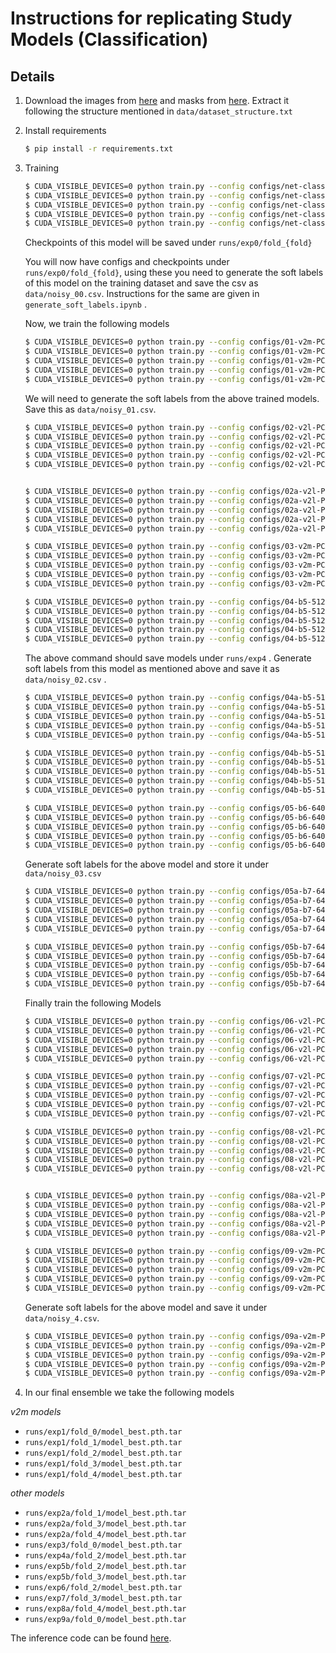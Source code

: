 # Instructions for replicating Study Models (Classification)
## Details
1. Download the images from [here](https://www.kaggle.com/benihime91/siim-covid19-png-1024px) and masks from [here](https://www.kaggle.com/benihime91/siimcovid19masks). Extract it following the structure mentioned in `data/dataset_structure.txt`

2. Install requirements
    ```bash
    $ pip install -r requirements.txt
    ```

3. Training

    ```bash
    $ CUDA_VISIBLE_DEVICES=0 python train.py --config configs/net-classification/configs/00-v2m-PCAM-DANET-512.yaml --fold 0
    $ CUDA_VISIBLE_DEVICES=0 python train.py --config configs/net-classification/configs/00-v2m-PCAM-DANET-512.yaml --fold 1
    $ CUDA_VISIBLE_DEVICES=0 python train.py --config configs/net-classification/configs/00-v2m-PCAM-DANET-512.yaml --fold 2
    $ CUDA_VISIBLE_DEVICES=0 python train.py --config configs/net-classification/configs/00-v2m-PCAM-DANET-512.yaml --fold 3
    $ CUDA_VISIBLE_DEVICES=0 python train.py --config configs/net-classification/configs/00-v2m-PCAM-DANET-512.yaml --fold 4
    ```

    Checkpoints of this model will be saved under `runs/exp0/fold_{fold}`

    You will now have configs and checkpoints under `runs/exp0/fold_{fold}`, using these you need to generate the soft labels of this model on the training dataset and save the csv as `data/noisy_00.csv`. Instructions for the same are given in `generate_soft_labels.ipynb` .

    Now, we train the following models

    ```bash
    $ CUDA_VISIBLE_DEVICES=0 python train.py --config configs/01-v2m-PCAM-SAM-bin-study-noisy-512.yaml --fold 0 --opts NOISY_CSV data/noisy_00.csv
    $ CUDA_VISIBLE_DEVICES=0 python train.py --config configs/01-v2m-PCAM-SAM-bin-study-noisy-512.yaml --fold 1 --opts NOISY_CSV data/noisy_00.csv
    $ CUDA_VISIBLE_DEVICES=0 python train.py --config configs/01-v2m-PCAM-SAM-bin-study-noisy-512.yaml --fold 2 --opts NOISY_CSV data/noisy_00.csv
    $ CUDA_VISIBLE_DEVICES=0 python train.py --config configs/01-v2m-PCAM-SAM-bin-study-noisy-512.yaml --fold 3 --opts NOISY_CSV data/noisy_00.csv
    $ CUDA_VISIBLE_DEVICES=0 python train.py --config configs/01-v2m-PCAM-SAM-bin-study-noisy-512.yaml --fold 4 --opts NOISY_CSV data/noisy_00.csv
    ```

    We will need to generate the soft labels from the above trained models. Save this as `data/noisy_01.csv`.


    ```bash
    $ CUDA_VISIBLE_DEVICES=0 python train.py --config configs/02-v2l-PCAM-SAM-noisy-512.yaml --fold 0 --opts NOISY_CSV data/noisy_01.csv
    $ CUDA_VISIBLE_DEVICES=0 python train.py --config configs/02-v2l-PCAM-SAM-noisy-512.yaml --fold 1 --opts NOISY_CSV data/noisy_01.csv
    $ CUDA_VISIBLE_DEVICES=0 python train.py --config configs/02-v2l-PCAM-SAM-noisy-512.yaml --fold 2 --opts NOISY_CSV data/noisy_01.csv
    $ CUDA_VISIBLE_DEVICES=0 python train.py --config configs/02-v2l-PCAM-SAM-noisy-512.yaml --fold 3 --opts NOISY_CSV data/noisy_01.csv
    $ CUDA_VISIBLE_DEVICES=0 python train.py --config configs/02-v2l-PCAM-SAM-noisy-512.yaml --fold 4 --opts NOISY_CSV data/noisy_01.csv


    $ CUDA_VISIBLE_DEVICES=0 python train.py --config configs/02a-v2l-PCAM-SAM-noisy-512-finetune.yaml --fold 0 --opts NOISY_CSV data/noisy_01.csv --opts CHECKPOINT runs/exp2/fold_0/model_best.pth.tar
    $ CUDA_VISIBLE_DEVICES=0 python train.py --config configs/02a-v2l-PCAM-SAM-noisy-512-finetune.yaml --fold 1 --opts NOISY_CSV data/noisy_01.csv --opts CHECKPOINT runs/exp2/fold_1/model_best.pth.tar
    $ CUDA_VISIBLE_DEVICES=0 python train.py --config configs/02a-v2l-PCAM-SAM-noisy-512-finetune.yaml --fold 2 --opts NOISY_CSV data/noisy_01.csv --opts CHECKPOINT runs/exp2/fold_2/model_best.pth.tar
    $ CUDA_VISIBLE_DEVICES=0 python train.py --config configs/02a-v2l-PCAM-SAM-noisy-512-finetune.yaml --fold 3 --opts NOISY_CSV data/noisy_01.csv --opts CHECKPOINT runs/exp2/fold_3/model_best.pth.tar
    $ CUDA_VISIBLE_DEVICES=0 python train.py --config configs/02a-v2l-PCAM-SAM-noisy-512-finetune.yaml --fold 4 --opts NOISY_CSV data/noisy_01.csv --opts CHECKPOINT runs/exp2/fold_4/model_best.pth.tar
    ```

    ```bash
    $ CUDA_VISIBLE_DEVICES=0 python train.py --config configs/03-v2m-PCAM-SAM-noisy-640.yaml --fold 0 --opts NOISY_CSV data/noisy_01.csv
    $ CUDA_VISIBLE_DEVICES=0 python train.py --config configs/03-v2m-PCAM-SAM-noisy-640.yaml --fold 1 --opts NOISY_CSV data/noisy_01.csv
    $ CUDA_VISIBLE_DEVICES=0 python train.py --config configs/03-v2m-PCAM-SAM-noisy-640.yaml --fold 2 --opts NOISY_CSV data/noisy_01.csv
    $ CUDA_VISIBLE_DEVICES=0 python train.py --config configs/03-v2m-PCAM-SAM-noisy-640.yaml --fold 3 --opts NOISY_CSV data/noisy_01.csv
    $ CUDA_VISIBLE_DEVICES=0 python train.py --config configs/03-v2m-PCAM-SAM-noisy-640.yaml --fold 4 --opts NOISY_CSV data/noisy_01.csv
    ```

    ```bash
    $ CUDA_VISIBLE_DEVICES=0 python train.py --config configs/04-b5-512.yaml --fold 0
    $ CUDA_VISIBLE_DEVICES=0 python train.py --config configs/04-b5-512.yaml --fold 1
    $ CUDA_VISIBLE_DEVICES=0 python train.py --config configs/04-b5-512.yaml --fold 2
    $ CUDA_VISIBLE_DEVICES=0 python train.py --config configs/04-b5-512.yaml --fold 3
    $ CUDA_VISIBLE_DEVICES=0 python train.py --config configs/04-b5-512.yaml --fold 4
    ```

    The above command should save models under `runs/exp4` . Generate soft labels from this model as mentioned above and save it as `data/noisy_02.csv` .

    ```bash
    $ CUDA_VISIBLE_DEVICES=0 python train.py --config configs/04a-b5-512-noisy.yaml --fold 0 --opts NOISY_CSV data/noisy_02.csv
    $ CUDA_VISIBLE_DEVICES=0 python train.py --config configs/04a-b5-512-noisy.yaml --fold 1 --opts NOISY_CSV data/noisy_02.csv
    $ CUDA_VISIBLE_DEVICES=0 python train.py --config configs/04a-b5-512-noisy.yaml --fold 2 --opts NOISY_CSV data/noisy_02.csv
    $ CUDA_VISIBLE_DEVICES=0 python train.py --config configs/04a-b5-512-noisy.yaml --fold 3 --opts NOISY_CSV data/noisy_02.csv
    $ CUDA_VISIBLE_DEVICES=0 python train.py --config configs/04a-b5-512-noisy.yaml --fold 4 --opts NOISY_CSV data/noisy_02.csv

    $ CUDA_VISIBLE_DEVICES=0 python train.py --config configs/04b-b5-512-noisy-finetune --fold 0 --opts NOISY_CSV data/noisy_02.csv CHECKPOINT runs/exp4a/fold_0/model_best.pth.tar
    $ CUDA_VISIBLE_DEVICES=0 python train.py --config configs/04b-b5-512-noisy-finetune --fold 1 --opts NOISY_CSV data/noisy_02.csv CHECKPOINT runs/exp4a/fold_1/model_best.pth.tar
    $ CUDA_VISIBLE_DEVICES=0 python train.py --config configs/04b-b5-512-noisy-finetune --fold 2 --opts NOISY_CSV data/noisy_02.csv CHECKPOINT runs/exp4a/fold_2/model_best.pth.tar
    $ CUDA_VISIBLE_DEVICES=0 python train.py --config configs/04b-b5-512-noisy-finetune --fold 3 --opts NOISY_CSV data/noisy_02.csv CHECKPOINT runs/exp4a/fold_3/model_best.pth.tar
    $ CUDA_VISIBLE_DEVICES=0 python train.py --config configs/04b-b5-512-noisy-finetune --fold 4 --opts NOISY_CSV data/noisy_02.csv CHECKPOINT runs/exp4a/fold_4/model_best.pth.tar
    ```

    ```bash
    $ CUDA_VISIBLE_DEVICES=0 python train.py --config configs/05-b6-640.yaml --fold 0
    $ CUDA_VISIBLE_DEVICES=0 python train.py --config configs/05-b6-640.yaml --fold 1
    $ CUDA_VISIBLE_DEVICES=0 python train.py --config configs/05-b6-640.yaml --fold 2
    $ CUDA_VISIBLE_DEVICES=0 python train.py --config configs/05-b6-640.yaml --fold 3
    $ CUDA_VISIBLE_DEVICES=0 python train.py --config configs/05-b6-640.yaml --fold 4
    ```

    Generate soft labels for the above model and store it under `data/noisy_03.csv`

    ```bash
    $ CUDA_VISIBLE_DEVICES=0 python train.py --config configs/05a-b7-640-noisy.yaml --fold 0 --opts NOISY_CSV data/noisy_03.csv
    $ CUDA_VISIBLE_DEVICES=0 python train.py --config configs/05a-b7-640-noisy.yaml --fold 1 --opts NOISY_CSV data/noisy_03.csv
    $ CUDA_VISIBLE_DEVICES=0 python train.py --config configs/05a-b7-640-noisy.yaml --fold 2 --opts NOISY_CSV data/noisy_03.csv
    $ CUDA_VISIBLE_DEVICES=0 python train.py --config configs/05a-b7-640-noisy.yaml --fold 3 --opts NOISY_CSV data/noisy_03.csv
    $ CUDA_VISIBLE_DEVICES=0 python train.py --config configs/05a-b7-640-noisy.yaml --fold 4 --opts NOISY_CSV data/noisy_03.csv

    $ CUDA_VISIBLE_DEVICES=0 python train.py --config configs/05b-b7-640-noisy-finetune.yaml --fold 0 --opts NOISY_CSV data/noisy_03.csv CHECKPOINT runs/exp5a/fold_0/model_best.pth.tar
    $ CUDA_VISIBLE_DEVICES=0 python train.py --config configs/05b-b7-640-noisy-finetune.yaml --fold 1 --opts NOISY_CSV data/noisy_03.csv CHECKPOINT runs/exp5a/fold_1/model_best.pth.tar
    $ CUDA_VISIBLE_DEVICES=0 python train.py --config configs/05b-b7-640-noisy-finetune.yaml --fold 2 --opts NOISY_CSV data/noisy_03.csv CHECKPOINT runs/exp5a/fold_2/model_best.pth.tar
    $ CUDA_VISIBLE_DEVICES=0 python train.py --config configs/05b-b7-640-noisy-finetune.yaml --fold 3 --opts NOISY_CSV data/noisy_03.csv CHECKPOINT runs/exp5a/fold_3/model_best.pth.tar
    $ CUDA_VISIBLE_DEVICES=0 python train.py --config configs/05b-b7-640-noisy-finetune.yaml --fold 4 --opts NOISY_CSV data/noisy_03.csv CHECKPOINT runs/exp5a/fold_4/model_best.pth.tar
    ```

    Finally train the following Models

    ```bash
    $ CUDA_VISIBLE_DEVICES=0 python train.py --config configs/06-v2l-PCAM-SAM-noisy-640.yaml --fold 0 --opts NOISY_CSV data/noisy_01.csv
    $ CUDA_VISIBLE_DEVICES=0 python train.py --config configs/06-v2l-PCAM-SAM-noisy-640.yaml --fold 1 --opts NOISY_CSV data/noisy_01.csv
    $ CUDA_VISIBLE_DEVICES=0 python train.py --config configs/06-v2l-PCAM-SAM-noisy-640.yaml --fold 2 --opts NOISY_CSV data/noisy_01.csv
    $ CUDA_VISIBLE_DEVICES=0 python train.py --config configs/06-v2l-PCAM-SAM-noisy-640.yaml --fold 3 --opts NOISY_CSV data/noisy_01.csv
    $ CUDA_VISIBLE_DEVICES=0 python train.py --config configs/06-v2l-PCAM-SAM-noisy-640.yaml --fold 4 --opts NOISY_CSV data/noisy_01.csv
    ```
    
    ```bash
    $ CUDA_VISIBLE_DEVICES=0 python train.py --config configs/07-v2l-PCAM-SAM-noisy-512.yaml --fold 0 --opts NOISY_CSV data/noisy_01.csv
    $ CUDA_VISIBLE_DEVICES=0 python train.py --config configs/07-v2l-PCAM-SAM-noisy-512.yaml --fold 1 --opts NOISY_CSV data/noisy_01.csv
    $ CUDA_VISIBLE_DEVICES=0 python train.py --config configs/07-v2l-PCAM-SAM-noisy-512.yaml --fold 2 --opts NOISY_CSV data/noisy_01.csv
    $ CUDA_VISIBLE_DEVICES=0 python train.py --config configs/07-v2l-PCAM-SAM-noisy-512.yaml --fold 3 --opts NOISY_CSV data/noisy_01.csv
    $ CUDA_VISIBLE_DEVICES=0 python train.py --config configs/07-v2l-PCAM-SAM-noisy-512.yaml --fold 4 --opts NOISY_CSV data/noisy_01.csv
    ```

    ```bash
    $ CUDA_VISIBLE_DEVICES=0 python train.py --config configs/08-v2l-PCAM-SAM-noisy-512.yaml --fold 0 --opts NOISY_CSV data/noisy_01.csv
    $ CUDA_VISIBLE_DEVICES=0 python train.py --config configs/08-v2l-PCAM-SAM-noisy-512.yaml --fold 1 --opts NOISY_CSV data/noisy_01.csv
    $ CUDA_VISIBLE_DEVICES=0 python train.py --config configs/08-v2l-PCAM-SAM-noisy-512.yaml --fold 2 --opts NOISY_CSV data/noisy_01.csv
    $ CUDA_VISIBLE_DEVICES=0 python train.py --config configs/08-v2l-PCAM-SAM-noisy-512.yaml --fold 3 --opts NOISY_CSV data/noisy_01.csv
    $ CUDA_VISIBLE_DEVICES=0 python train.py --config configs/08-v2l-PCAM-SAM-noisy-512.yaml --fold 4 --opts NOISY_CSV data/noisy_01.csv


    $ CUDA_VISIBLE_DEVICES=0 python train.py --config configs/08a-v2l-PCAM-SAM-noisy-finetune.yaml --fold 0 --opts NOISY_CSV data/noisy_01.csv CHECKPOINT runs/exp8/fold_0/model_best.pth.tar
    $ CUDA_VISIBLE_DEVICES=0 python train.py --config configs/08a-v2l-PCAM-SAM-noisy-finetune.yaml --fold 1 --opts NOISY_CSV data/noisy_01.csv CHECKPOINT runs/exp8/fold_1/model_best.pth.tar
    $ CUDA_VISIBLE_DEVICES=0 python train.py --config configs/08a-v2l-PCAM-SAM-noisy-finetune.yaml --fold 2 --opts NOISY_CSV data/noisy_01.csv CHECKPOINT runs/exp8/fold_2/model_best.pth.tar
    $ CUDA_VISIBLE_DEVICES=0 python train.py --config configs/08a-v2l-PCAM-SAM-noisy-finetune.yaml --fold 3 --opts NOISY_CSV data/noisy_01.csv CHECKPOINT runs/exp8/fold_3/model_best.pth.tar
    $ CUDA_VISIBLE_DEVICES=0 python train.py --config configs/08a-v2l-PCAM-SAM-noisy-finetune.yaml --fold 4 --opts NOISY_CSV data/noisy_01.csv CHECKPOINT runs/exp8/fold_4/model_best.pth.tar

    ```

    ```bash
    $ CUDA_VISIBLE_DEVICES=0 python train.py --config configs/09-v2m-PCAM-SAM-1024.yaml --fold 0
    $ CUDA_VISIBLE_DEVICES=0 python train.py --config configs/09-v2m-PCAM-SAM-1024.yaml --fold 1
    $ CUDA_VISIBLE_DEVICES=0 python train.py --config configs/09-v2m-PCAM-SAM-1024.yaml --fold 2
    $ CUDA_VISIBLE_DEVICES=0 python train.py --config configs/09-v2m-PCAM-SAM-1024.yaml --fold 3
    $ CUDA_VISIBLE_DEVICES=0 python train.py --config configs/09-v2m-PCAM-SAM-1024.yaml --fold 4
    ```

    Generate soft labels for the above model and save it under `data/noisy_4.csv`.

    ```bash
    $ CUDA_VISIBLE_DEVICES=0 python train.py --config configs/09a-v2m-PCAM-SAM-1024-noisy.yaml --fold 0 --opts NOISY_CSV data/noisy_4.csv
    $ CUDA_VISIBLE_DEVICES=0 python train.py --config configs/09a-v2m-PCAM-SAM-1024-noisy.yaml --fold 1 --opts NOISY_CSV data/noisy_4.csv
    $ CUDA_VISIBLE_DEVICES=0 python train.py --config configs/09a-v2m-PCAM-SAM-1024-noisy.yaml --fold 2 --opts NOISY_CSV data/noisy_4.csv
    $ CUDA_VISIBLE_DEVICES=0 python train.py --config configs/09a-v2m-PCAM-SAM-1024-noisy.yaml --fold 3 --opts NOISY_CSV data/noisy_4.csv
    $ CUDA_VISIBLE_DEVICES=0 python train.py --config configs/09a-v2m-PCAM-SAM-1024-noisy.yaml --fold 4 --opts NOISY_CSV data/noisy_4.csv
    ```


4. In our final ensemble we take the following models

*v2m models*
- `runs/exp1/fold_0/model_best.pth.tar`
- `runs/exp1/fold_1/model_best.pth.tar`
- `runs/exp1/fold_2/model_best.pth.tar`
- `runs/exp1/fold_3/model_best.pth.tar`
- `runs/exp1/fold_4/model_best.pth.tar`

*other models*
* `runs/exp2a/fold_1/model_best.pth.tar`
* `runs/exp2a/fold_3/model_best.pth.tar`
* `runs/exp2a/fold_4/model_best.pth.tar`
* `runs/exp3/fold_0/model_best.pth.tar`
* `runs/exp4a/fold_2/model_best.pth.tar`
* `runs/exp5b/fold_2/model_best.pth.tar`
* `runs/exp5b/fold_3/model_best.pth.tar`
* `runs/exp6/fold_2/model_best.pth.tar`
* `runs/exp7/fold_3/model_best.pth.tar`
* `runs/exp8a/fold_4/model_best.pth.tar`
* `runs/exp9a/fold_0/model_best.pth.tar`


The inference code can be found [here](https://www.kaggle.com/nischaydnk/604e8587410a-v2m-bin-weighted).